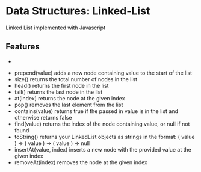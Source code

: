 # Data Structures: Linked-List
Linked List implemented with Javascript

## Features

* ```append(value) adds a new node containing value to the end of the list or to start if list is empty
* prepend(value) adds a new node containing value to the start of the list
* size() returns the total number of nodes in the list
* head() returns the first node in the list
* tail() returns the last node in the list
* at(index) returns the node at the given index
* pop() removes the last element from the list
* contains(value) returns true if the passed in value is in the list and otherwise returns false
* find(value) returns the index of the node containing value, or null if not found
* toString() returns your LinkedList objects as strings in the format: ( value ) -> ( value ) -> ( value ) -> null
* insertAt(value, index) inserts a new node with the provided value at the given index
* removeAt(index) removes the node at the given index
